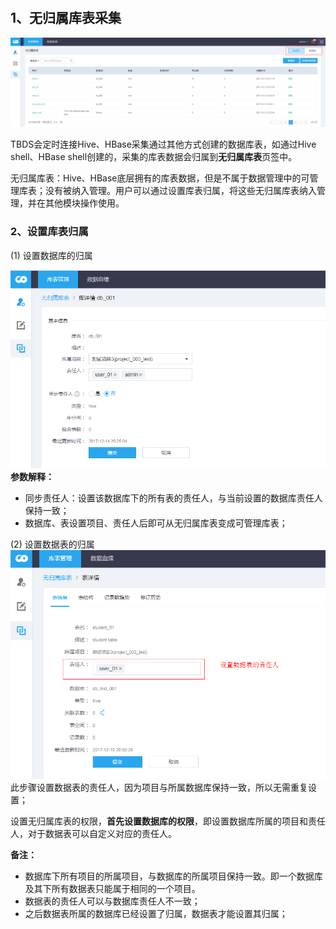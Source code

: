 #
## 1、无归属库表采集

![](../pictures/table_no_type.png)

TBDS会定时连接Hive、HBase采集通过其他方式创建的数据库表，如通过Hive shell、HBase shell创建的，采集的库表数据会归属到**无归属库表**页签中。

无归属库表：Hive、HBase底层拥有的库表数据，但是不属于数据管理中的可管理库表；没有被纳入管理。用户可以通过设置库表归属，将这些无归属库表纳入管理，并在其他模块操作使用。

### 2、设置库表归属

(1) 设置数据库的归属

![](../pictures/table_db_guishu.png)
**参数解释：**
- 同步责任人：设置该数据库下的所有表的责任人，与当前设置的数据库责任人保持一致；
- 数据库、表设置项目、责任人后即可从无归属库表变成可管理库表；

(2) 设置数据表的归属
![](../pictures/table_guishu.png)
此步骤设置数据表的责任人，因为项目与所属数据库保持一致，所以无需重复设置；



设置无归属库表的权限，**首先设置数据库的权限**，即设置数据库所属的项目和责任人，对于数据表可以自定义对应的责任人。

**备注：**
- 数据库下所有项目的所属项目，与数据库的所属项目保持一致。即一个数据库及其下所有数据表只能属于相同的一个项目。
- 数据表的责任人可以与数据库责任人不一致；
- 之后数据表所属的数据库已经设置了归属，数据表才能设置其归属；
